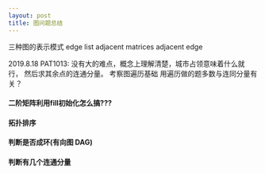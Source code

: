 ```yaml
---
layout: post
title: 图问题总结
---
```


三种图的表示模式
edge list
adjacent matrices
adjacent edge

2019.8.18 PAT1013: 没有大的难点，概念上理解清楚，城市占领意味着什么就行， 然后求其余点的连通分量。 考察图遍历基础
用遍历做的题多数与连同分量有关？

#### 二阶矩阵利用fill初始化怎么搞???

#### 拓扑排序

#### 判断是否成环(有向图 DAG)

#### 判断有几个连通分量